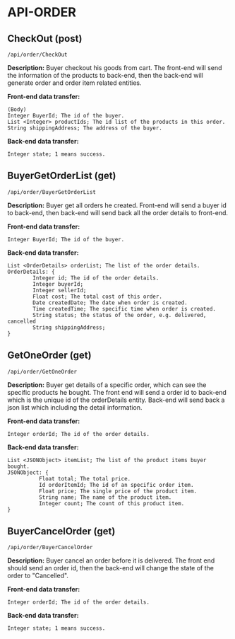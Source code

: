 # API-ORDER

## CheckOut (post)

```
/api/order/CheckOut
```

**Description:** Buyer checkout his goods from cart. The front-end will send the information of the products to back-end, then the back-end will generate order and order item related entities. 

**Front-end data transfer:**

```
(Body)
Integer BuyerId; The id of the buyer.
List <Integer> productIds; The id list of the products in this order.
String shippingAddress; The address of the buyer.
```

**Back-end data transfer:**

```
Integer state; 1 means success.
```

## BuyerGetOrderList (get)

```
/api/order/BuyerGetOrderList
```

**Description:** Buyer get all orders he created. Front-end will send a buyer id to back-end,  then back-end will send back all the order details to front-end. 

**Front-end data transfer:**

```
Integer BuyerId; The id of the buyer.
```

**Back-end data transfer:**

```
List <OrderDetails> orderList; The list of the order details.
OrderDetails: {
        Integer id; The id of the order details.
        Integer buyerId;
        Integer sellerId;
        Float cost; The total cost of this order.
        Date createdDate; The date when order is created.
        Time createdTime; The specific time when order is created.
        String status; the status of the order, e.g. delivered, cancelled
        String shippingAddress; 
}
```

## GetOneOrder (get)

```
/api/order/GetOneOrder
```

**Description:** Buyer get details of a specific order, which can see the specific products he bought. The front end will send a order id to back-end which is the unique id of the orderDetails entity. Back-end will send back a json list which including the detail information.

**Front-end data transfer:**

```
Integer orderId; The id of the order details.
```

**Back-end data transfer:**

```
List <JSONObject> itemList; The list of the product items buyer bought.
JSONObject: {
          Float total; The total price.
          Id orderItemId; The id of an specific order item.
          Float price; The single price of the product item.
          String name; The name of the product item.
          Integer count; The count of this product item.
}
```

## BuyerCancelOrder (get)

```
/api/order/BuyerCancelOrder
```

**Description:** Buyer cancel an order before it is delivered. The front end should send an order id, then the back-end will change the state of the order to "Cancelled".

**Front-end data transfer:**

```
Integer orderId; The id of the order details.
```

**Back-end data transfer:**

```
Integer state; 1 means success.
```
